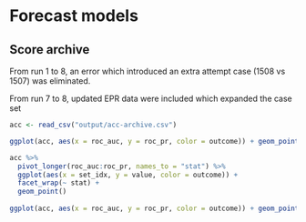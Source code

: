 Forecast models
===============


## Score archive

From run 1 to 8, an error which introduced an extra attempt case (1508 vs 1507) was eliminated.

From run 7 to 8, updated EPR data were included which expanded the case set


```r
acc <- read_csv("output/acc-archive.csv")

ggplot(acc, aes(x = roc_auc, y = roc_pr, color = outcome)) + geom_point()

acc %>%
  pivot_longer(roc_auc:roc_pr, names_to = "stat") %>%
  ggplot(aes(x = set_idx, y = value, color = outcome)) + 
  facet_wrap(~ stat) + 
  geom_point()
  
ggplot(acc, aes(x = roc_auc, y = roc_pr, color = outcome)) + geom_point()
```
